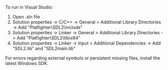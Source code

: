 To run in Visual Studio:
1. Open .sln file
2. Solution properties -> C/C++ -> General > Additional Library Directories -> Add "Platfighter\SDL2\include"
3. Solution properties -> Linker -> General > Additional Library Directories -> Add "Platfighter\SDL2\lib\x64"
4. Solution properties -> Linker -> Input > Additional Dependencies -> Add "SDL2.lib" and "SDL2main.lib"

For errors regarding external symbols or persistent missing files, install the latest Windows SDK.
